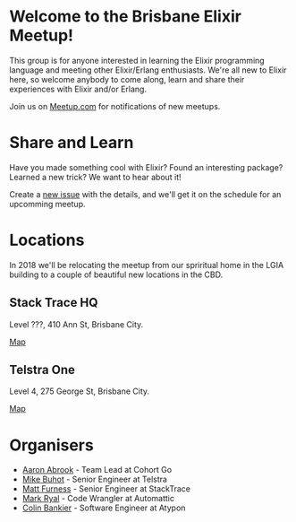 # Welcome to the Brisbane Elixir Meetup!

This group is for anyone interested in learning the Elixir programming language and meeting other Elixir/Erlang enthusiasts. We're all new to Elixir here, so welcome anybody to come along, learn and share their experiences with Elixir and/or Erlang.

Join us on [Meetup.com](https://www.meetup.com/brisbane-elixir/) for notifications of new meetups.

# Share and Learn

Have you made something cool with Elixir? Found an interesting package? Learned a new trick? We want to hear about it!

Create a [new issue](https://github.com/BrisElixir/meetups/issues/new) with the details, and we'll get it on the schedule for an upcomming meetup.

# Locations

In 2018 we'll be relocating the meetup from our spriritual home in the LGIA building to a couple of beautiful new locations in the CBD.

## Stack Trace HQ

Level ???, 410 Ann St, Brisbane City.

[Map](https://www.google.com.au/maps/place/410+Ann+St,+Brisbane+City+QLD+4000/@-27.4630167,153.0273783,17z/data=!3m1!4b1!4m5!3m4!1s0x6b9159f64c7a6417:0xf1ed0451c72926c6!8m2!3d-27.4630215!4d153.029567)
 
## Telstra One

Level 4, 275 George St, Brisbane City.

[Map](https://www.google.com.au/maps/place/275+George+Street,+Brisbane+City+QLD+4000/@-27.4696491,153.0229514,17z/data=!3m1!4b1!4m5!3m4!1s0x6b915a046636542d:0xb80ab16b24898356!8m2!3d-27.469794!4d153.022789)

# Organisers

 - [Aaron Abrook](https://github.com/aabrook) - Team Lead at Cohort Go
 - [Mike Buhot](https://github.com/mbuhot) - Senior Engineer at Telstra
 - [Matt Furness](https://github.com/mattfurness) - Senior Engineer at StackTrace
 - [Mark Ryal](https://github.com/markryall) - Code Wrangler at Automattic
 - [Colin Bankier](https://github.com/colinbankier) - Software Engineer at Atypon
